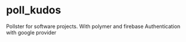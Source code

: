 # poll_kudos
Pollster for software projects. With polymer and firebase
Authentication with google provider

